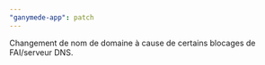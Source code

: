 ```yaml
---
"ganymede-app": patch
---
```


Changement de nom de domaine à cause de certains blocages de FAI/serveur DNS.
